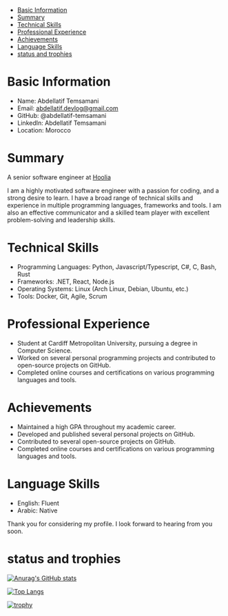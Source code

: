 

<!-- toc -->

- [Basic Information](#basic-information)
- [Summary](#summary)
- [Technical Skills](#technical-skills)
- [Professional Experience](#professional-experience)
- [Achievements](#achievements)
- [Language Skills](#language-skills)
- [status and trophies](#status-and-trophies)

<!-- tocstop -->

# Basic Information

- Name: Abdellatif Temsamani
- Email: abdellatif.devlog@gmail.com
- GitHub: @abdellatif-temsamani
- LinkedIn: Abdellatif Temsamani
- Location: Morocco

# Summary

A senior software engineer at [Hoolia](https://hoolia.eu)

I am a highly motivated software engineer with a passion for coding, and a
strong desire to learn. I have a broad range of technical skills and experience
in multiple programming languages, frameworks and tools. I am also an effective
communicator and a skilled team player with excellent problem-solving and
leadership skills.

# Technical Skills

- Programming Languages: Python, Javascript/Typescript, C#, C, Bash, Rust
- Frameworks: .NET, React, Node.js
- Operating Systems: Linux (Arch Linux, Debian, Ubuntu, etc.)
- Tools: Docker,
  Git, Agile, Scrum

# Professional Experience

- Student at Cardiff Metropolitan University, pursuing a degree in Computer
  Science.
- Worked on several personal programming projects and contributed to open-source
  projects on GitHub.
- Completed online courses and certifications on various programming languages
  and tools.

# Achievements

- Maintained a high GPA throughout my academic career.
- Developed and published several personal projects on GitHub.
- Contributed to several open-source projects on GitHub.
- Completed online courses and certifications on various programming languages
  and tools.

# Language Skills

- English: Fluent
- Arabic: Native

Thank you for considering my profile. I look forward to hearing from you soon.

# status and trophies

[![Anurag's GitHub stats](https://github-readme-stats.vercel.app/api?username=abdellatif-temsamani&show_icons=true&theme=radical)](https://github.com/anuraghazra/github-readme-stats)

[![Top Langs](https://github-readme-stats.vercel.app/api/top-langs/?username=abdellatif-temsamani&langs_count=10&theme=radical&layout=compact)](https://github.com/anuraghazra/github-readme-stats)

[![trophy](https://github-profile-trophy.vercel.app/?username=abdellatif-temsamani&theme=radical)](https://github.com/ryo-ma/github-profile-trophy)
